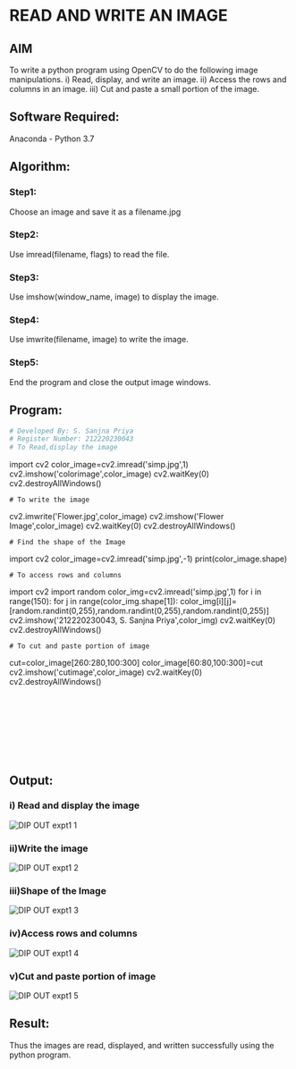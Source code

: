 # READ AND WRITE AN IMAGE
## AIM
To write a python program using OpenCV to do the following image manipulations.
i) Read, display, and write an image.
ii) Access the rows and columns in an image.
iii) Cut and paste a small portion of the image.

## Software Required:
Anaconda - Python 3.7
## Algorithm:
### Step1:
Choose an image and save it as a filename.jpg
### Step2:
Use imread(filename, flags) to read the file.
### Step3:
Use imshow(window_name, image) to display the image.
### Step4:
Use imwrite(filename, image) to write the image.
### Step5:
End the program and close the output image windows.
## Program:
```python
# Developed By: S. Sanjna Priya
# Register Number: 212220230043
# To Read,display the image
```
import cv2
color_image=cv2.imread('simp.jpg',1)
cv2.imshow('colorimage',color_image)
cv2.waitKey(0)
cv2.destroyAllWindows()
```
# To write the image
```
cv2.imwrite('Flower.jpg',color_image)
cv2.imshow('Flower Image',color_image)
cv2.waitKey(0)
cv2.destroyAllWindows()
```
# Find the shape of the Image
```
import cv2
color_image=cv2.imread('simp.jpg',-1)
print(color_image.shape)
```
# To access rows and columns
```
import cv2
import random
color_img=cv2.imread('simp.jpg',1)
for i in range(150):
    for j in range(color_img.shape[1]):
        color_img[i][j]=[random.randint(0,255),random.randint(0,255),random.randint(0,255)]
        cv2.imshow('212220230043, S. Sanjna Priya',color_img)
cv2.waitKey(0)
cv2.destroyAllWindows()
```
# To cut and paste portion of image
```
cut=color_image[260:280,100:300]
color_image[60:80,100:300]=cut
cv2.imshow('cutimage',color_image)
cv2.waitKey(0)
cv2.destroyAllWindows()
```









```
## Output:

### i) Read and display the image


![DIP OUT expt1 1](https://user-images.githubusercontent.com/75234965/161382142-1f7cf2ee-a989-437b-8db6-a5ae8d84bbf0.PNG)

### ii)Write the image
![DIP OUT expt1 2](https://user-images.githubusercontent.com/75234965/161382326-39ca352c-40bd-46ff-af64-16e52a5dc16b.PNG)


### iii)Shape of the Image

![DIP OUT expt1 3](https://user-images.githubusercontent.com/75234965/161382041-93d0c556-3e64-46fa-b4af-8eb7d7c85121.PNG)

### iv)Access rows and columns
![DIP OUT expt1 4](https://user-images.githubusercontent.com/75234965/161382056-6dfbedb0-c01e-4bd2-a4af-20656bf1dabd.PNG)

### v)Cut and paste portion of image

![DIP OUT expt1 5](https://user-images.githubusercontent.com/75234965/161382068-c63a5b62-9997-4e83-b57f-6d6b29943f8c.PNG)

## Result:
Thus the images are read, displayed, and written successfully using the python program.


